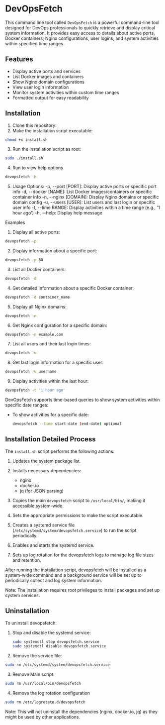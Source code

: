 # DevOpsFetch

This command line tool called `DevOpsFetch` is a powerful command-line tool designed for DevOps professionals to quickly retrieve and display critical system information. It provides easy access to details about active ports, Docker containers, Nginx configurations, user logins, and system activities within specified time ranges.

## Features

- Display active ports and services
- List Docker images and containers
- Show Nginx domain configurations
- View user login information
- Monitor system activities within custom time ranges
- Formatted output for easy readability

## Installation

1. Clone this repository:
2. Make the installation script executable:

```bash
chmod +x install.sh
```

3. Run the installation script as root:

```bash
sudo ./install.sh
```

4. Run to view help options

```bash
devopsfetch -h
```

5. Usage Options:
   -p, --port [PORT]: Display active ports or specific port info
   -d, --docker [NAME]: List Docker images/containers or specific container info
   -n, --nginx [DOMAIN]: Display Nginx domains or specific domain config
   -u, --users [USER]: List users and last login or specific user info
   -t, --time RANGE: Display activities within a time range (e.g., '1 hour ago')
   -h, --help: Display help message

Examples

1. Display all active ports:

```bash
devopsfetch -p
```

2. Display information about a specific port:

```bash
devopsfetch -p 80
```

3. List all Docker containers:

```bash
devopsfetch -d

```

4. Get detailed information about a specific Docker container:

```bash
devopsfetch -d container_name

```

5. Display all Nginx domains:

```bash
devopsfetch -n

```

6. Get Nginx configuration for a specific domain:

```bash
devopsfetch -n example.com

```

7. List all users and their last login times:

```bash
devopsfetch -u

```

8. Get last login information for a specific user:

```bash
devopsfetch -u username

```

9. Display activities within the last hour:

```bash
devopsfetch -t '1 hour ago'

```

DevOpsFetch supports time-based queries to show system activities within specific date ranges:

- To show activities for a specific date:

  ```bash
  devopsfetch --time start-date (end-date) optional
  ```

## Installation Detailed Process

The `install.sh` script performs the following actions:

1. Updates the system package list.
2. Installs necessary dependencies:

   - nginx
   - docker.io
   - jq (for JSON parsing)

3. Copies the main `devopsfetch` script to `/usr/local/bin/`, making it accessible system-wide.

4. Sets the appropriate permissions to make the script executable.

5. Creates a systemd service file (`/etc/systemd/system/devopsfetch.service`) to run the script periodically.

6. Enables and starts the systemd service.

7. Sets up log rotation for the devopsfetch logs to manage log file sizes and retention.

After running the installation script, devopsfetch will be installed as a system-wide command and a background service will be set up to periodically collect and log system information.

Note: The installation requires root privileges to install packages and set up system services.

## Uninstallation

To uninstall devopsfetch:

1. Stop and disable the systemd service:

   ```bash
   sudo systemctl stop devopsfetch.service
   sudo systemctl disable devopsfetch.service

   ```

2. Remove the service file:

```bash
sudo rm /etc/systemd/system/devopsfetch.service
```

3. Remove Main script:

```bash
sudo rm /usr/local/bin/devopsfetch
```

4. Remove the log rotation configuration

```bash
sudo rm /etc/logrotate.d/devopsfetch
```

Note: This will not uninstall the dependencies (nginx, docker.io, jq) as they might be used by other applications.
